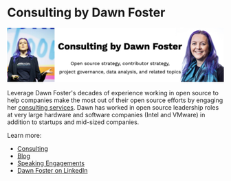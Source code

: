 # Consulting by Dawn Foster

![Consulting by Dawn Foster: Open source strategy, contributor strategy, project governance, data analysis, and related topics](images/consulting-header.png)

Leverage Dawn Foster's decades of experience working in open source to help companies make the most out of their open source efforts by engaging her <a href="https://fastwonder.com/">consulting services</a>. Dawn has worked in open source leadership roles at very large hardware and software companies (Intel and VMware) in addition to startups and mid-sized companies.</td> 

Learn more:

* [Consulting](https://fastwonder.com/)
* [Blog](https://fastwonderblog.com/)
* [Speaking Engagements](https://fastwonderblog.com/speaking/)
* [Dawn Foster on LinkedIn](https://www.linkedin.com/in/dawnfoster/)

